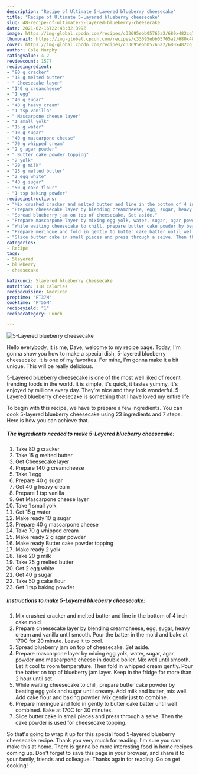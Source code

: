 ```yaml
---
description: "Recipe of Ultimate 5-Layered blueberry cheesecake"
title: "Recipe of Ultimate 5-Layered blueberry cheesecake"
slug: 48-recipe-of-ultimate-5-layered-blueberry-cheesecake
date: 2021-02-16T22:43:32.399Z
image: https://img-global.cpcdn.com/recipes/c33695ebb05765a2/680x482cq70/5-layered-blueberry-cheesecake-recipe-main-photo.jpg
thumbnail: https://img-global.cpcdn.com/recipes/c33695ebb05765a2/680x482cq70/5-layered-blueberry-cheesecake-recipe-main-photo.jpg
cover: https://img-global.cpcdn.com/recipes/c33695ebb05765a2/680x482cq70/5-layered-blueberry-cheesecake-recipe-main-photo.jpg
author: Cole Murphy
ratingvalue: 4.2
reviewcount: 1577
recipeingredient:
- "80 g cracker"
- "15 g melted butter"
- " Cheesecake layer"
- "140 g creamcheese"
- "1 egg"
- "40 g sugar"
- "40 g heavy cream"
- "1 tsp vanilla"
- " Mascarpone cheese layer"
- "1 small yolk"
- "15 g water"
- "10 g sugar"
- "40 g mascarpone cheese"
- "70 g whipped cream"
- "2 g agar powder"
- " Butter cake powder topping"
- "2 yolk"
- "20 g milk"
- "25 g melted butter"
- "2 egg white"
- "40 g sugar"
- "50 g cake flour"
- "1 tsp baking powder"
recipeinstructions:
- "Mix crushed cracker and melted butter and line in the bottom of 4 inch cake mold"
- "Prepare cheesecake layer by blending creamcheese, egg, sugar, heavy cream and vanilla until smooth. Pour the batter in the mold and bake at 170C for 20 minute. Leave it to cool."
- "Spread blueberry jam on top of cheesecake. Set aside."
- "Prepare mascarpone layer by mixing egg yolk, water, sugar, agar powder and mascarpone cheese in double boiler. Mix well until smooth. Let it cool to room temperature. Then fold in whipped cream gently. Pour the batter on top of blueberry jam layer. Keep in the fridge for more than 2 hour until set."
- "While waiting cheesecake to chill, prepare butter cake powder by beating egg yolk and sugar until creamy. Add milk and butter, mix well. Add cake flour and baking powder. Mix gently just to combine."
- "Prepare meringue and fold in gently to butter cake batter until well combined. Bake at 170C for 30 minutes."
- "Slice butter cake in small pieces and press through a seive. Then the cake powder is used for cheesecake topping."
categories:
- Recipe
tags:
- 5layered
- blueberry
- cheesecake

katakunci: 5layered blueberry cheesecake 
nutrition: 118 calories
recipecuisine: American
preptime: "PT37M"
cooktime: "PT55M"
recipeyield: "1"
recipecategory: Lunch

---
```



![5-Layered blueberry cheesecake](https://img-global.cpcdn.com/recipes/c33695ebb05765a2/680x482cq70/5-layered-blueberry-cheesecake-recipe-main-photo.jpg)

Hello everybody, it is me, Dave, welcome to my recipe page. Today, I'm gonna show you how to make a special dish, 5-layered blueberry cheesecake. It is one of my favorites. For mine, I'm gonna make it a bit unique. This will be really delicious.



5-Layered blueberry cheesecake is one of the most well liked of recent trending foods in the world. It is simple, it's quick, it tastes yummy. It's enjoyed by millions every day. They're nice and they look wonderful. 5-Layered blueberry cheesecake is something that I have loved my entire life.


To begin with this recipe, we have to prepare a few ingredients. You can cook 5-layered blueberry cheesecake using 23 ingredients and 7 steps. Here is how you can achieve that.

<!--inarticleads1-->

##### The ingredients needed to make 5-Layered blueberry cheesecake:

1. Take 80 g cracker
1. Take 15 g melted butter
1. Get  Cheesecake layer
1. Prepare 140 g creamcheese
1. Take 1 egg
1. Prepare 40 g sugar
1. Get 40 g heavy cream
1. Prepare 1 tsp vanilla
1. Get  Mascarpone cheese layer
1. Take 1 small yolk
1. Get 15 g water
1. Make ready 10 g sugar
1. Prepare 40 g mascarpone cheese
1. Take 70 g whipped cream
1. Make ready 2 g agar powder
1. Make ready  Butter cake powder topping
1. Make ready 2 yolk
1. Take 20 g milk
1. Take 25 g melted butter
1. Get 2 egg white
1. Get 40 g sugar
1. Take 50 g cake flour
1. Get 1 tsp baking powder




<!--inarticleads2-->

##### Instructions to make 5-Layered blueberry cheesecake:

1. Mix crushed cracker and melted butter and line in the bottom of 4 inch cake mold
1. Prepare cheesecake layer by blending creamcheese, egg, sugar, heavy cream and vanilla until smooth. Pour the batter in the mold and bake at 170C for 20 minute. Leave it to cool.
1. Spread blueberry jam on top of cheesecake. Set aside.
1. Prepare mascarpone layer by mixing egg yolk, water, sugar, agar powder and mascarpone cheese in double boiler. Mix well until smooth. Let it cool to room temperature. Then fold in whipped cream gently. Pour the batter on top of blueberry jam layer. Keep in the fridge for more than 2 hour until set.
1. While waiting cheesecake to chill, prepare butter cake powder by beating egg yolk and sugar until creamy. Add milk and butter, mix well. Add cake flour and baking powder. Mix gently just to combine.
1. Prepare meringue and fold in gently to butter cake batter until well combined. Bake at 170C for 30 minutes.
1. Slice butter cake in small pieces and press through a seive. Then the cake powder is used for cheesecake topping.




So that's going to wrap it up for this special food 5-layered blueberry cheesecake recipe. Thank you very much for reading. I'm sure you can make this at home. There is gonna be more interesting food in home recipes coming up. Don't forget to save this page in your browser, and share it to your family, friends and colleague. Thanks again for reading. Go on get cooking!
